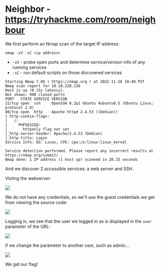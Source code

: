 # Neighbor - https://tryhackme.com/room/neighbour

We first perform an Nmap scan of the target IP address:

`nmap -sV -sC <ip address>`

* `-sV` - probe open ports and determine service/version info of any running services
* `-sC` - run default scripts on those discovered services

```
Starting Nmap 7.80 ( https://nmap.org ) at 2022-11-26 10:40 PST
Nmap scan report for 10.10.228.136
Host is up (0.15s latency).
Not shown: 998 closed ports
PORT   STATE SERVICE VERSION
22/tcp open  ssh     OpenSSH 8.2p1 Ubuntu 4ubuntu0.5 (Ubuntu Linux; protocol 2.0)
80/tcp open  http    Apache httpd 2.4.53 ((Debian))
| http-cookie-flags: 
|   /: 
|     PHPSESSID: 
|_      httponly flag not set
|_http-server-header: Apache/2.4.53 (Debian)
|_http-title: Login
Service Info: OS: Linux; CPE: cpe:/o:linux:linux_kernel

Service detection performed. Please report any incorrect results at https://nmap.org/submit/ .
Nmap done: 1 IP address (1 host up) scanned in 20.33 seconds
```

And we discover 2 accessible services: a web server and SSH.

Visitng the webserver:

![](https://i.imgur.com/3xsWPe3.png)

We do not have any credentials, so we'll use the guest credentials we get from viewing the source code:

![](https://i.imgur.com/Exfoelk.png)

Logging in, we see that the user we logged in as is displayed in the `user` parameter of the URL:

![](https://i.imgur.com/qSskVfG.png)

If we change the parameter to another user, such as admin...

![](https://i.imgur.com/Z8C0gQ8.png)

We get our flag!
